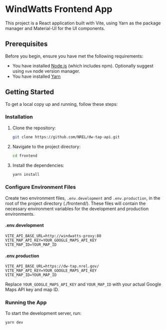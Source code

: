 
# WindWatts Frontend App

This project is a React application built with Vite, using Yarn as the package manager and Material-UI for the UI components.

## Prerequisites

Before you begin, ensure you have met the following requirements:
- You have installed [Node.js](https://nodejs.org/) (which includes npm). Optionally suggest using `nvm` node version manager.
- You have installed [Yarn](https://yarnpkg.com/)

## Getting Started

To get a local copy up and running, follow these steps:

### Installation

1. Clone the repository:
    ```bash
    git clone https://github.com/NREL/dw-tap-api.git
    ```

2. Navigate to the project directory:
    ```bash
    cd frontend
    ```

3. Install the dependencies:
    ```bash
    yarn install
    ```

### Configure Environment Files

Create two environment files, `.env.development` and `.env.production`, in the root of the project directory (./frontend/). These files will contain the necessary environment variables for the development and production environments.

#### .env.development
```shell
VITE_API_BASE_URL=http://windwatts-proxy:80
VITE_MAP_API_KEY=YOUR_GOOGLE_MAPS_API_KEY
VITE_MAP_ID=YOUR_MAP_ID
```

#### .env.production
```shell
VITE_API_BASE_URL=https://dw-tap.nrel.gov/
VITE_MAP_API_KEY=YOUR_GOOGLE_MAPS_API_KEY
VITE_MAP_ID=YOUR_MAP_ID
```

Replace `YOUR_GOOGLE_MAPS_API_KEY` and `YOUR_MAP_ID` with your actual Google Maps API key and map ID.


### Running the App

To start the development server, run:
```bash
yarn dev
```